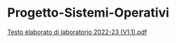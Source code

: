 # Progetto-Sistemi-Operativi
 [Testo elaborato di laboratorio 2022-23 (V1.1).pdf](https://github.com/stek765/Progetto-Sistemi-Operativi/files/12407256/Testo.elaborato.di.laboratorio.2022-23.V1.1.pdf)
